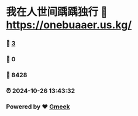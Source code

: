 # 我在人世间踽踽独行 :link: https://onebuaaer.us.kg/ 
### :page_facing_up: [3](https://onebuaaer.us.kg//tag.html) 
### :speech_balloon: 0 
### :hibiscus: 8428 
### :alarm_clock: 2024-10-26 13:43:32 
### Powered by :heart: [Gmeek](https://github.com/Meekdai/Gmeek)
